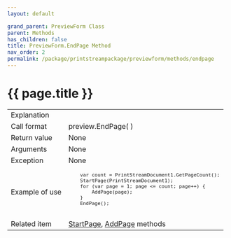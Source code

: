 ```yaml
---
layout: default

grand_parent: PreviewForm Class
parent: Methods
has_children: false
title: PreviewForm.EndPage Method
nav_order: 2
permalink: /package/printstreampackage/previewform/methods/endpage
---
```

# {{ page.title }}

<table>
  <tr>
    <td>Explanation</td>
    <td colspan="2"></td>
  </tr>
  <tr>
    <td>Call format</td>
    <td colspan="2">preview.EndPage( )</td>
  </tr>
  <tr>
    <td>Return value</td>
    <td colspan="2">None</td>
  </tr>  
  <tr>
    <td>Arguments</td>
    <td colspan="2">None</td>
  </tr>
  <tr>
    <td>Exception</td>
    <td colspan="2">None</td>
  </tr>
  <tr>
    <td>Example of use</td>
    <td colspan="2"><code><pre>
    var count = PrintStreamDocument1.GetPageCount();
    StartPage(PrintStreamDocument1);
    for (var page = 1; page <= count; page++) {
        AddPage(page);
    }
    EndPage();
    </pre></code></td>
  </tr>
  <tr>
    <td>Related item</td>
    <td colspan="2"><a href="/package/printstreampackage/previewform/methods/startpage">StartPage</a>, <a href="/package/printstreampackage/previewform/methods/addpage">AddPage</a> methods</td>
  </tr>
</table>



